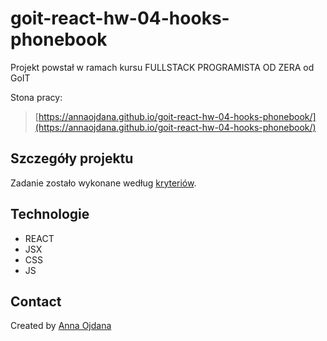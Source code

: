 # goit-react-hw-04-hooks-phonebook
Projekt powstał w ramach kursu FULLSTACK PROGRAMISTA OD ZERA od GoIT

Stona pracy:
> [https://annaojdana.github.io/goit-react-hw-04-hooks-phonebook/](https://annaojdana.github.io/goit-react-hw-04-hooks-phonebook/)

## Szczegóły projektu

Zadanie zostało wykonane według [kryteriów](https://github.com/goitacademy/react-homework/blob/master/hooks/README.pl.md).

## Technologie
- REACT
- JSX
- CSS
- JS

## Contact
Created by [Anna Ojdana](https://pl.linkedin.com/in/anna-ojdana)
